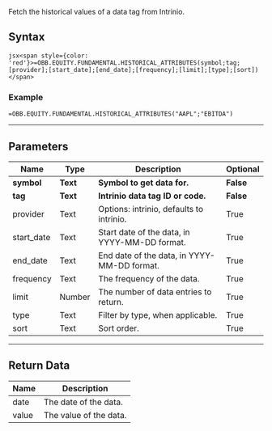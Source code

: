 <!-- markdownlint-disable MD041 -->

Fetch the historical values of a data tag from Intrinio.

## Syntax

```jsx<span style={color: 'red'}>=OBB.EQUITY.FUNDAMENTAL.HISTORICAL_ATTRIBUTES(symbol;tag;[provider];[start_date];[end_date];[frequency];[limit];[type];[sort])</span>```

### Example

```excel wordwrap
=OBB.EQUITY.FUNDAMENTAL.HISTORICAL_ATTRIBUTES("AAPL";"EBITDA")
```

---

## Parameters

| Name | Type | Description | Optional |
| ---- | ---- | ----------- | -------- |
| **symbol** | **Text** | **Symbol to get data for.** | **False** |
| **tag** | **Text** | **Intrinio data tag ID or code.** | **False** |
| provider | Text | Options: intrinio, defaults to intrinio. | True |
| start_date | Text | Start date of the data, in YYYY-MM-DD format. | True |
| end_date | Text | End date of the data, in YYYY-MM-DD format. | True |
| frequency | Text | The frequency of the data. | True |
| limit | Number | The number of data entries to return. | True |
| type | Text | Filter by type, when applicable. | True |
| sort | Text | Sort order. | True |

---

## Return Data

| Name | Description |
| ---- | ----------- |
| date | The date of the data.  |
| value | The value of the data.  |
